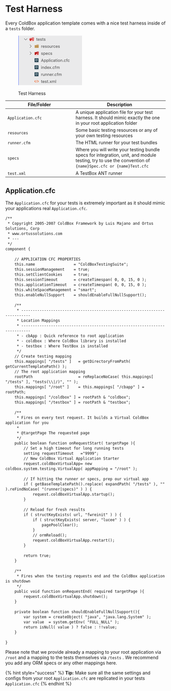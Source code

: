 # Test Harness

Every ColdBox application template comes with a nice test harness inside of a `tests` folder.

<figure><img src="../../.gitbook/assets/image (5).png" alt=""><figcaption><p>Test Harness</p></figcaption></figure>



<table><thead><tr><th width="200">File/Folder</th><th>Description</th></tr></thead><tbody><tr><td><code>Application.cfc</code></td><td>A unique application file for your test harness. It should mimic exactly the one in your root application folder</td></tr><tr><td><code>resources</code></td><td>Some basic testing resources or any of your own testing resources</td></tr><tr><td><code>runner.cfm</code></td><td>The HTML runner for your test bundles</td></tr><tr><td><code>specs</code></td><td>Where you will write your testing bundle specs for integration, unit, and module testing, try to use the convention of <code>{name}Spec.cfc or {name}Test.cfc</code></td></tr><tr><td><code>test.xml</code></td><td>A TestBox ANT runner</td></tr></tbody></table>

## Application.cfc

The `Application.cfc` for your tests is extremely important as it should mimic your applications real `Application.cfc`.

```cfscript
/**
 * Copyright 2005-2007 ColdBox Framework by Luis Majano and Ortus Solutions, Corp
 * www.ortussolutions.com
 * ---
 */
component {

	// APPLICATION CFC PROPERTIES
	this.name                 = "ColdBoxTestingSuite";
	this.sessionManagement    = true;
	this.setClientCookies     = true;
	this.sessionTimeout       = createTimespan( 0, 0, 15, 0 );
	this.applicationTimeout   = createTimespan( 0, 0, 15, 0 );
	this.whiteSpaceManagement = "smart";
	this.enableNullSupport    = shouldEnableFullNullSupport();

	/**
	 * --------------------------------------------------------------------------
	 * Location Mappings
	 * --------------------------------------------------------------------------
	 * - cbApp : Quick reference to root application
	 * - coldbox : Where ColdBox library is installed
	 * - testbox : Where TestBox is installed
	 */
	// Create testing mapping
	this.mappings[ "/tests" ]   = getDirectoryFromPath( getCurrentTemplatePath() );
	// The root application mapping
	rootPath                    = reReplaceNoCase( this.mappings[ "/tests" ], "tests(\\|/)", "" );
	this.mappings[ "/root" ]    = this.mappings[ "/cbapp" ] = rootPath;
	this.mappings[ "/coldbox" ] = rootPath & "coldbox";
	this.mappings[ "/testbox" ] = rootPath & "testbox";

	/**
	 * Fires on every test request. It builds a Virtual ColdBox application for you
	 *
	 * @targetPage The requested page
	 */
	public boolean function onRequestStart( targetPage ){
		// Set a high timeout for long running tests
		setting requestTimeout   ="9999";
		// New ColdBox Virtual Application Starter
		request.coldBoxVirtualApp= new coldbox.system.testing.VirtualApp( appMapping = "/root" );

		// If hitting the runner or specs, prep our virtual app
		if ( getBaseTemplatePath().replace( expandPath( "/tests" ), "" ).reFindNoCase( "(runner|specs)" ) ) {
			request.coldBoxVirtualApp.startup();
		}

		// Reload for fresh results
		if ( structKeyExists( url, "fwreinit" ) ) {
			if ( structKeyExists( server, "lucee" ) ) {
				pagePoolClear();
			}
			// ormReload();
			request.coldBoxVirtualApp.restart();
		}

		return true;
	}

	/**
	 * Fires when the testing requests end and the ColdBox application is shutdown
	 */
	public void function onRequestEnd( required targetPage ){
		request.coldBoxVirtualApp.shutdown();
	}

	private boolean function shouldEnableFullNullSupport(){
		var system = createObject( "java", "java.lang.System" );
		var value  = system.getEnv( "FULL_NULL" );
		return isNull( value ) ? false : !!value;
	}

}
```

Please note that we provide already a mapping to your root application via `/root` and a mapping to the tests themselves via `/tests` .  We recommend you add any ORM specs or any other mappings here.

{% hint style="success" %}
**Tip:** Make sure all the same settings and configs from your root `Application.cfc` are replicated in your tests `Application.cfc`
{% endhint %}
